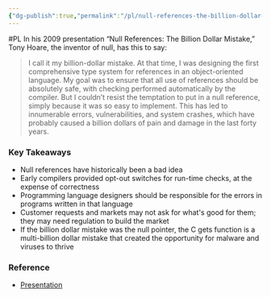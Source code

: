 ```yaml
---
{"dg-publish":true,"permalink":"/pl/null-references-the-billion-dollar-mistake/","noteIcon":"","created":"2024-07-19T21:29:12.430+08:00","updated":"2024-07-19T21:30:12.858+08:00"}
---
```


#PL 
In his 2009 presentation “Null References: The Billion Dollar Mistake,” Tony Hoare, the inventor of null, has this to say:

> I call it my billion-dollar mistake. At that time, I was designing the first comprehensive type system for references in an object-oriented language. My goal was to ensure that all use of references should be absolutely safe, with checking performed automatically by the compiler. But I couldn’t resist the temptation to put in a null reference, simply because it was so easy to implement. This has led to innumerable errors, vulnerabilities, and system crashes, which have probably caused a billion dollars of pain and damage in the last forty years.

### Key Takeaways
- Null references have historically been a bad idea
- Early compilers provided opt-out switches for run-time checks, at the expense of correctness
- Programming language designers should be responsible for the errors in programs written in that language
- Customer requests and markets may not ask for what's good for them; they may need regulation to build the market
- If the billion dollar mistake was the null pointer, the C gets function is a multi-billion dollar mistake that created the opportunity for malware and viruses to thrive

### Reference
- [Presentation](https://www.infoq.com/presentations/Null-References-The-Billion-Dollar-Mistake-Tony-Hoare/)